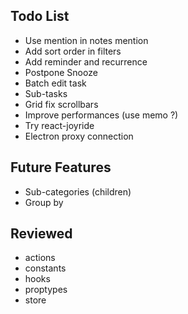 ## Todo List

* Use mention in notes mention
* Add sort order in filters
* Add reminder and recurrence
* Postpone Snooze
* Batch edit task
* Sub-tasks
* Grid fix scrollbars
* Improve performances (use memo ?)
* Try react-joyride
* Electron proxy connection

## Future Features

* Sub-categories (children)
* Group by

## Reviewed

* actions
* constants
* hooks
* proptypes
* store